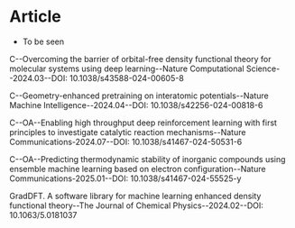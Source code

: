 # Article
* To be seen

C--Overcoming the barrier of orbital-free density functional theory for molecular systems using deep learning--Nature Computational Science--2024.03--DOI: 10.1038/s43588-024-00605-8

C--Geometry-enhanced pretraining on interatomic potentials--Nature Machine Intelligence--2024.04--DOI: 10.1038/s42256-024-00818-6

C--OA--Enabling high throughput deep reinforcement learning with first principles to investigate catalytic reaction mechanisms--Nature Communications-2024.07--DOI: 10.1038/s41467-024-50531-6

C--OA--Predicting thermodynamic stability of inorganic compounds using ensemble machine learning based on electron configuration--Nature Communications-2025.01--DOI: 10.1038/s41467-024-55525-y

GradDFT. A software library for machine learning enhanced density functional theory--The Journal of Chemical Physics--2024.02--DOI: 10.1063/5.0181037
